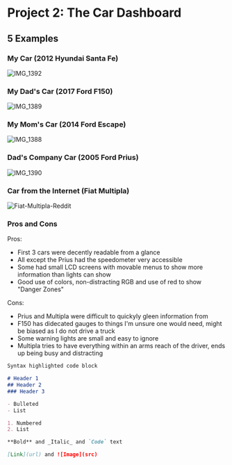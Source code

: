 
# Project 2: The Car Dashboard

## 5 Examples

### My Car (2012 Hyundai Santa Fe)
![IMG_1392](https://user-images.githubusercontent.com/18653460/115166538-53a8f200-a079-11eb-84fb-bacdf865581d.jpg)

### My Dad's Car (2017 Ford F150)
![IMG_1389](https://user-images.githubusercontent.com/18653460/115166548-5e638700-a079-11eb-80a7-a4e1b00055be.jpg)

### My Mom's Car (2014 Ford Escape)
![IMG_1388](https://user-images.githubusercontent.com/18653460/115166559-6f13fd00-a079-11eb-8242-004eb883954f.jpg)

### Dad's Company Car (2005 Ford Prius)
![IMG_1390](https://user-images.githubusercontent.com/18653460/115166566-72a78400-a079-11eb-8f06-ce13087becfd.jpg)

### Car from the Internet (Fiat Multipla)
![Fiat-Multipla-Reddit](https://user-images.githubusercontent.com/18653460/115166482-117fb080-a079-11eb-9b92-62a3e122e969.png)

### Pros and Cons

Pros:
- First 3 cars were decently readable from a glance
- All except the Prius had the speedometer very accessible
- Some had small LCD screens with movable menus to show more information than lights can show
- Good use of colors, non-distracting RGB and use of red to show "Danger Zones"

Cons:
- Prius and Multipla were difficult to quickyly gleen information from
- F150 has didecated gauges to things I'm unsure one would need, might be biased as I do not drive a truck
- Some warning lights are small and easy to ignore
- Multipla tries to have everything within an arms reach of the driver, ends up being busy and distracting

```markdown
Syntax highlighted code block

# Header 1
## Header 2
### Header 3

- Bulleted
- List

1. Numbered
2. List

**Bold** and _Italic_ and `Code` text

[Link](url) and ![Image](src)
```
